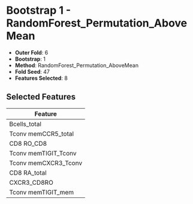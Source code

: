 # Bootstrap 1 - RandomForest_Permutation_AboveMean

- **Outer Fold**: 6
- **Bootstrap**: 1
- **Method**: RandomForest_Permutation_AboveMean
- **Fold Seed**: 47
- **Features Selected**: 8

## Selected Features

| Feature |
|---------|
| Bcells_total |
| Tconv memCCR5_total |
| CD8 RO_CD8 |
| Tconv memTIGIT_Tconv |
| Tconv memCXCR3_Tconv |
| CD8 RA_total |
| CXCR3_CD8RO |
| Tconv memTIGIT_mem |
